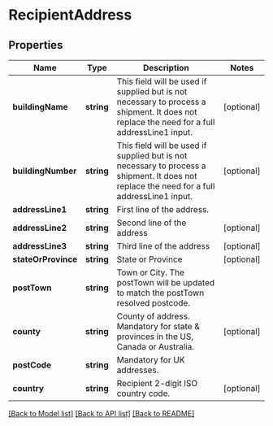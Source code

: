 # RecipientAddress

## Properties
Name | Type | Description | Notes
------------ | ------------- | ------------- | -------------
**buildingName** | **string** | This field will be used if supplied but is not necessary to process a shipment. It does not replace the need for a full addressLine1 input. | [optional] 
**buildingNumber** | **string** | This field will be used if supplied but is not necessary to process a shipment. It does not replace the need for a full addressLine1 input. | [optional] 
**addressLine1** | **string** | First line of the address. | 
**addressLine2** | **string** | Second line of the address | [optional] 
**addressLine3** | **string** | Third line of the address | [optional] 
**stateOrProvince** | **string** | State or Province | [optional] 
**postTown** | **string** | Town or City. The postTown will be updated to match the postTown resolved postcode. | 
**county** | **string** | County of address. Mandatory for state &amp; provinces in the US, Canada or Australia. | [optional] 
**postCode** | **string** | Mandatory for UK addresses. | 
**country** | **string** | Recipient 2-digit ISO country code. | [optional] 

[[Back to Model list]](../README.md#documentation-for-models) [[Back to API list]](../README.md#documentation-for-api-endpoints) [[Back to README]](../README.md)

